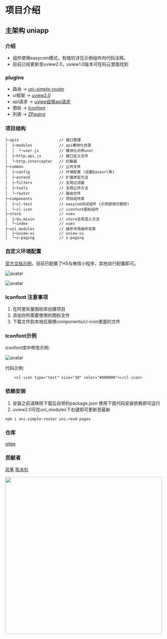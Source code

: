 # 项目介绍

## 主架构 uniapp

###	介绍 
-	组件使用easycom模式，有暗坑详见示例组件内代码注释。
-	目前已经更新至uview2.0，uview1.0版本可在码云里面找到

###	plugins  
-	路由 ->  [uni-simple-router](https://hhyang.cn/v2/)
-	ui框架 ->  [uview2.0](http://uviewui.com/)
-	api请求 ->  [uview自带api请求](http://uviewui.com/js/http.html)
-	图标 ->  [Iconfont](https://www.iconfont.cn/)
-	列表 ->  [ZPaging](https://ext.dcloud.net.cn/plugin?id=3935)

###	项目结构

```
├─apis					// 接口管理
│  ├─modules 			// api模块化目录
│  │  └─user.js 		// 模块化示例user
│  ├─http.api.js 		// 接口定义文件
│  └─http.interceptor 	// 拦截器
├─common				// 公共文件
│  ├─config 			// 环境配置 (设置baseurl等)
│  ├─extend 			// 扩展原型方法
│  ├─filters 			// 全局过滤器
│  ├─tools 				// 全局公共方法
│  └─router 			// 路由文件
├─components			// 项目组件库
│  ├─cl-test			// easycom测试组件 (示例使用可删除)
│  └─cl-icon			// iconfont图标组件
├─store					// vuex
│  ├─$u.mixin			// store全局混入方法
│  └─index				// vuex
├─uni_modules			// 插件市场插件目录
│  ├─uview-ui			// uview-ui	
│  └─z-paging			// z-paging		
```

### 自定义环境配置

 [官方文档示例](https://uniapp.dcloud.io/collocation/package)，目前已配置了H5与微信小程序，其他自行配置即可。

![avatar](https://z3.ax1x.com/2021/06/09/2671JJ.png)

![avatar](https://z3.ax1x.com/2021/06/09/267Rw8.png)

###	Iconfont 注意事项

1. 在阿里矢量图标库创建项目
2. 添加你所需要使用的图标文件
3. 下载文件到本地后替换components/cl-icon里面的文件


### Iconfont示例

iconfont库中修改示例:

![avatar](https://z3.ax1x.com/2021/07/19/WJa9w6.png)

代码示例:

```
	<cl-icon type="test" size="30" color="#000000"></cl-icon>
```

### 依赖安装

1. 安装之前请移除下载后自带的package.json 使用下面代码安装依赖即可运行
2. uview2.0可在uni_modules下右键即可更新至最新


```
npm i uni-simple-router uni-read-pages
```

### 仓库
[gitee](https://gitee.com/ChenMuShan/uniapp-template) 

### 贡献者
[风筝](https://gitee.com/zslgodex)
[陈木杉](https://gitee.com/ChenMuShan)

<img width="500" src="https://vkceyugu.cdn.bspapp.com/VKCEYUGU-bf64a103-2eee-41c9-b4a7-57511d30e28e/750c881c-f11d-41d5-94e8-82f2f59cd69c.jpg" />
